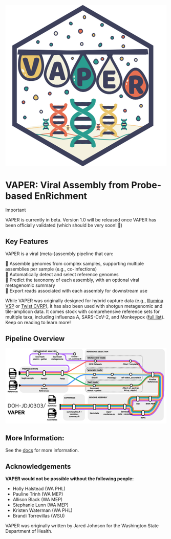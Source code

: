 <p align="center">
<img src="https://github.com/DOH-JDJ0303/vaper-docs/blob/b1478312207e85f963190751ad36a207b4d8cadb/assets/images/vaper-logo_small.png" width="600px" >
</p>

# VAPER: Viral Assembly from Probe-based EnRichment
> [!IMPORTANT]
> VAPER is currently in beta. Version 1.0 will be released once VAPER has been officially validated (which should be very soon! 🙂)

## Key Features
VAPER is a viral (meta-)assembly pipeline that can:

🧬 Assemble genomes from complex samples, supporting multiple assemblies per sample (e.g., co-infections)<br>
🧬 Automatically detect and select reference genomes<br>
🧬 Predict the taxonomy of each assembly, with an optional viral metagenomic summary<br>
🧬 Export reads associated with each assembly for downstream use<br>

While VAPER was originally designed for hybrid capture data (e.g., [Illumina VSP](https://www.illumina.com/products/by-type/sequencing-kits/library-prep-kits/viral-surveillance-panel.html) or [Twist CVRP](https://www.twistbioscience.com/products/ngs/fixed-panels/comprehensive-viral-research-panel)), it has also been used with shotgun metagenomic and tile-amplicon data. It comes stock with comprehensive reference sets for multiple taxa, including influenza A, SARS-CoV-2, and Monkeypox ([full list](https://doh-jdj0303.github.io/vaper-docs/docs/pages/ref_search.html)). Keep on reading to learn more!

## Pipeline Overview
![VAPER Flowchart](https://github.com/DOH-JDJ0303/vaper-docs/blob/b1478312207e85f963190751ad36a207b4d8cadb/docs/media/VAPER-1.0.drawio.png)

## More Information:
See the [docs](https://doh-jdj0303.github.io/vaper-docs/) for more information.

## Acknowledgements
**VAPER would not be possible without the following people:**
- Holly Halstead (WA PHL)
- Pauline Trinh (WA MEP)
- Allison Black (WA MEP)
- Stephanie Lunn (WA MEP)
- Kristen Waterman (WA PHL)
- Brandi Torrevillas (WSU)

VAPER was originally written by Jared Johnson for the Washington State Department of Health.



